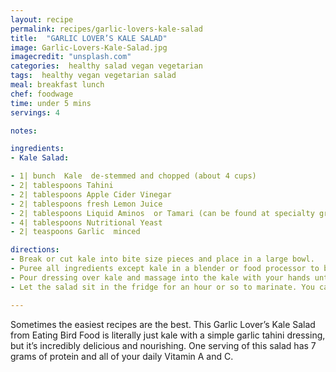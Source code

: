 ```yaml
---
layout: recipe
permalink: recipes/garlic-lovers-kale-salad
title:  "GARLIC LOVER’S KALE SALAD"
image: Garlic-Lovers-Kale-Salad.jpg
imagecredit: "unsplash.com"
categories:  healthy salad vegan vegetarian
tags:  healthy vegan vegetarian salad
meal: breakfast lunch
chef: foodwage
time: under 5 mins
servings: 4

notes:

ingredients:
- Kale Salad:

- 1| bunch  Kale  de-stemmed and chopped (about 4 cups)
- 2| tablespoons Tahini
- 2| tablespoons Apple Cider Vinegar
- 2| tablespoons fresh Lemon Juice
- 2| tablespoons Liquid Aminos  or Tamari (can be found at specialty grocers)
- 4| tablespoons Nutritional Yeast
- 2| teaspoons Garlic  minced

directions:
- Break or cut kale into bite size pieces and place in a large bowl.
- Puree all ingredients except kale in a blender or food processor to blend the dressing.
- Pour dressing over kale and massage into the kale with your hands until all pieces of kale are coated.
- Let the salad sit in the fridge for an hour or so to marinate. You can skip this step if you need to eat right away, but allowing some time to marinate will wilt the kale a bit and make it a little more palatable.

---
```


Sometimes the easiest recipes are the best. This Garlic Lover’s Kale Salad from Eating Bird Food is literally just kale with a simple garlic tahini dressing, but it’s incredibly delicious and nourishing. One serving of this salad has 7 grams of protein and all of your daily Vitamin A and C.